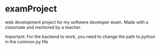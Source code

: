# examProject
web development project for my softwere developer exam. Made with a classmate and mentored by a teacher. 

Important:
For the backend to work, you need to change the path to python in the common.py file

